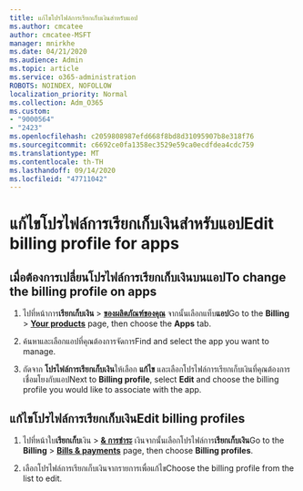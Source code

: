 ```yaml
---
title: แก้ไขโปรไฟล์การเรียกเก็บเงินสำหรับแอป
ms.author: cmcatee
author: cmcatee-MSFT
manager: mnirkhe
ms.date: 04/21/2020
ms.audience: Admin
ms.topic: article
ms.service: o365-administration
ROBOTS: NOINDEX, NOFOLLOW
localization_priority: Normal
ms.collection: Adm_O365
ms.custom:
- "9000564"
- "2423"
ms.openlocfilehash: c2059808987efd668f8bd8d31095907b8e318f76
ms.sourcegitcommit: c6692ce0fa1358ec3529e59ca0ecdfdea4cdc759
ms.translationtype: MT
ms.contentlocale: th-TH
ms.lasthandoff: 09/14/2020
ms.locfileid: "47711042"
---
```

# <a name="edit-billing-profile-for-apps"></a><span data-ttu-id="f7444-102">แก้ไขโปรไฟล์การเรียกเก็บเงินสำหรับแอป</span><span class="sxs-lookup"><span data-stu-id="f7444-102">Edit billing profile for apps</span></span>

## <a name="to-change-the-billing-profile-on-apps"></a><span data-ttu-id="f7444-103">เมื่อต้องการเปลี่ยนโปรไฟล์การเรียกเก็บเงินบนแอป</span><span class="sxs-lookup"><span data-stu-id="f7444-103">To change the billing profile on apps</span></span>

1. <span data-ttu-id="f7444-104">ไปที่หน้าการ**เรียกเก็บเงิน**  >  **[ของผลิตภัณฑ์ของคุณ](https://go.microsoft.com/fwlink/p/?linkid=842054)** จากนั้นเลือกแท็บ**แอป**</span><span class="sxs-lookup"><span data-stu-id="f7444-104">Go to the **Billing** > **[Your products](https://go.microsoft.com/fwlink/p/?linkid=842054)** page, then choose the **Apps** tab.</span></span>

2. <span data-ttu-id="f7444-105">ค้นหาและเลือกแอปที่คุณต้องการจัดการ</span><span class="sxs-lookup"><span data-stu-id="f7444-105">Find and select the app you want to manage.</span></span>  

3. <span data-ttu-id="f7444-106">ถัดจาก **โปรไฟล์การเรียกเก็บเงิน**ให้เลือก **แก้ไข** และเลือกโปรไฟล์การเรียกเก็บเงินที่คุณต้องการเชื่อมโยงกับแอป</span><span class="sxs-lookup"><span data-stu-id="f7444-106">Next to **Billing profile**, select **Edit** and choose the billing profile you would like to associate with the app.</span></span>

## <a name="edit-billing-profiles"></a><span data-ttu-id="f7444-107">แก้ไขโปรไฟล์การเรียกเก็บเงิน</span><span class="sxs-lookup"><span data-stu-id="f7444-107">Edit billing profiles</span></span>

1. <span data-ttu-id="f7444-108">ไปที่หน้าใบ**เรียกเก็บ**เงิน  >  **[& การชำระ](https://go.microsoft.com/fwlink/p/?linkid=848039)** เงินจากนั้นเลือกโปรไฟล์การ**เรียกเก็บเงิน**</span><span class="sxs-lookup"><span data-stu-id="f7444-108">Go to the **Billing** > **[Bills & payments](https://go.microsoft.com/fwlink/p/?linkid=848039)** page, then choose **Billing profiles**.</span></span>

2. <span data-ttu-id="f7444-109">เลือกโปรไฟล์การเรียกเก็บเงินจากรายการเพื่อแก้ไข</span><span class="sxs-lookup"><span data-stu-id="f7444-109">Choose the billing profile from the list to edit.</span></span>